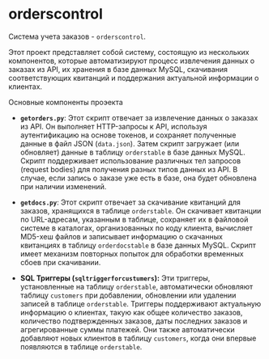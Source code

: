 # orderscontrol

Система учета заказов - `orderscontrol`.

Этот проект представляет собой систему, состоящую из нескольких компонентов, которые автоматизируют процесс извлечения данных о заказах из API, их хранения в базе данных MySQL, скачивания соответствующих квитанций и поддержания актуальной информации о клиентах.

Основные компоненты проэекта

- **`getorders.py`**: Этот скрипт отвечает за извлечение данных о заказах из API. Он выполняет HTTP-запросы к API, используя аутентификацию на основе токенов, и сохраняет полученные данные в файл JSON (`data.json`). Затем скрипт загружает (или обновляет) данные в таблицу `orderstable` в базе данных MySQL. Скрипт поддерживает использование различных тел запросов (request bodies) для получения разных типов данных из API.  В случае, если запись о заказе уже есть в базе, она будет обновлена при наличии изменений.

- **`getdocs.py`**: Этот скрипт отвечает за скачивание квитанций для заказов, хранящихся в таблице `orderstable`. Он скачивает квитанции по URL-адресам, указанным в таблице, сохраняет их в файловой системе в каталогах, организованных по коду клиента, вычисляет MD5-хеш файлов и записывает информацию о скачанных квитанциях в таблицу `orderdocstable` в базе данных MySQL. Скрипт имеет механизм повторных попыток для обработки временных сбоев при скачивании.

- **SQL Триггеры (`sqltriggerforcustumers`):** Эти триггеры, установленные на таблицу `orderstable`, автоматически обновляют таблицу `customers` при добавлении, обновлении или удалении записей в таблице `orderstable`. Триггеры поддерживают актуальную информацию о клиентах, такую как общее количество заказов, количество подтвержденных заказов, даты последних заказов и агрегированные суммы платежей. Они также автоматически добавляют новых клиентов в таблицу `customers`, когда они впервые появляются в таблице `orderstable`.
